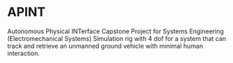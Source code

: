 # APINT
Autonomous Physical INTerface
Capstone Project for Systems Engineering (Electromechanical Systems)
Simulation rig with 4 dof for a system that can track and retrieve an unmanned ground vehicle with minimal human interaction.
